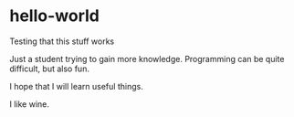 # hello-world
Testing that this stuff works

Just a student trying to gain more knowledge.
Programming can be quite difficult, but also fun.

I hope that I will learn useful things.

I like wine.
